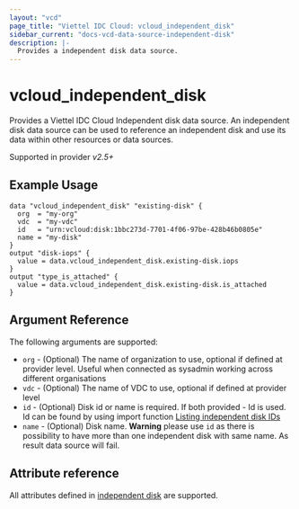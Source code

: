 ```yaml
---
layout: "vcd"
page_title: "Viettel IDC Cloud: vcloud_independent_disk"
sidebar_current: "docs-vcd-data-source-independent-disk"
description: |-
  Provides a independent disk data source.
---
```


# vcloud\_independent\_disk

Provides a Viettel IDC Cloud Independent disk data source. An independent disk data source can be used to reference an independent disk and use its 
data within other resources or data sources.

Supported in provider *v2.5+*

## Example Usage

```hcl
data "vcloud_independent_disk" "existing-disk" {
  org  = "my-org"
  vdc  = "my-vdc"
  id   = "urn:vcloud:disk:1bbc273d-7701-4f06-97be-428b46b0805e"
  name = "my-disk"
}
output "disk-iops" {
  value = data.vcloud_independent_disk.existing-disk.iops
}
output "type_is_attached" {
  value = data.vcloud_independent_disk.existing-disk.is_attached
}
```

## Argument Reference

The following arguments are supported:

* `org` - (Optional) The name of organization to use, optional if defined at provider level. Useful when connected as sysadmin working across different organisations
* `vdc` - (Optional) The name of VDC to use, optional if defined at provider level
* `id` - (Optional) Disk id or name is required. If both provided - Id is used. Id can be found by using import function [Listing independent disk IDs](/providers/viettelidc-provider/vcloud/latest/docs/resources/independent_disk#listing-independent-disk-ids) 
* `name` - (Optional) Disk name.  **Warning** please use `id` as there is possibility to have more than one independent disk with same name. As result data source will fail.

## Attribute reference

All attributes defined in [independent disk](/providers/viettelidc-provider/vcloud/latest/docs/resources/independent_disk#attribute-reference) are supported.
